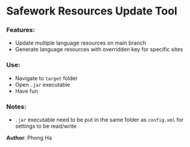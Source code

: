 # Safework Resources Update Tool

### Features:
- Update multiple language resources on main branch
- Generate language resources with overridden key for specific sites

### Use:
- Navigate to ```target``` folder 
- Open ```.jar``` executable
- Have fun

### Notes:
- ```.jar``` executable need to be put in the same folder as ```config.xml``` for settings to be read/write

**Author**: Phong Ha